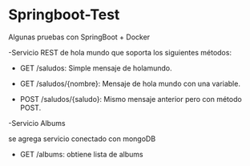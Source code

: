 # Springboot-Test
Algunas pruebas con SpringBoot + Docker

-Servicio REST de hola mundo que soporta los siguientes métodos:

* GET /saludos: Simple mensaje de holamundo.

* GET /saludos/{nombre}: Mensaje de hola mundo con una variable.

* POST /saludos/{saludo}: Mismo mensaje anterior pero con método POST.

-Servicio Albums

se agrega servicio conectado con mongoDB

* GET /albums: obtiene lista de albums
